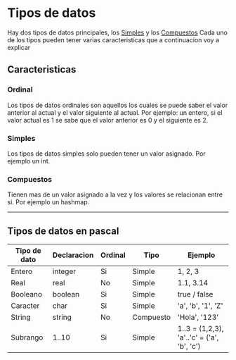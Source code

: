# Tipos de datos

Hay dos tipos de datos principales, los [Simples](#Simples) y los [Compuestos](#Compuestos)
Cada uno de los tipos pueden tener varias caracteristicas que a continuacion voy a explicar

## Caracteristicas

### Ordinal
Los tipos de datos ordinales son aquellos los cuales se puede saber el valor anterior al actual y el valor siguiente al actual. Por ejemplo: un entero, si el valor actual es 1 se sabe que el valor anterior es 0 y el siguiente es 2.

### Simples
Los tipos de datos simples solo pueden tener un valor asignado.
Por ejemplo un int.

### Compuestos
Tienen mas de un valor asignado a la vez y los valores se relacionan entre si.
Por ejemplo un hashmap.

---

## Tipos de datos en pascal


| Tipo de dato | Declaracion | Ordinal | Tipo      | Ejemplo                                    |
| ------------ | ----------- | ------- | --------- | ------------------------------------------ |
| Entero       | integer     | Si      | Simple    | 1, 2, 3                                    |
| Real         | real        | No      | Simple    | 1.1, 3.14                                  |
| Booleano     | boolean     | Si      | Simple    | true / false                               |
| Caracter     | char        | Si      | Simple    | 'a', 'b', '1', 'Z'                         |
| String       | string      | No      | Compuesto | 'Hola', '123'                              |
| Subrango     | 1..10        | Si      | Simple    | 1..3 = (1,2,3), 'a'..'c' = ('a', 'b', 'c') |

